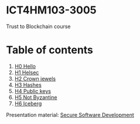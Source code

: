 # ICT4HM103-3005
Trust to Blockchain course

# Table of contents
1. [H0 Hello](h0-hello)
2. [H1 Helsec](h1-helsec)
3. [H2 Crown jewels](h2-crown-jewels)
4. [H3 Hashes](h3-hashes)
5. [H4 Public keys](h4-public-keys)
6. [H5 Not Byzantine](h5-not-byzantine)
7. [H6 Iceberg](h6-iceberg)

Presentation material: [Secure Software Development](secure-software-development)

